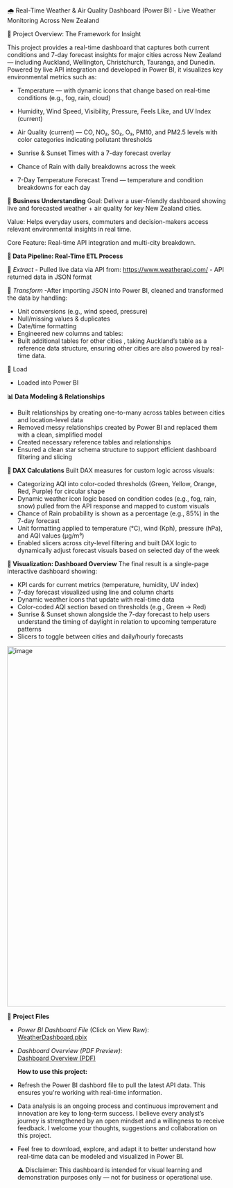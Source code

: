 🌧️ Real-Time Weather & Air Quality Dashboard (Power BI) - Live Weather Monitoring Across New Zealand


📍 Project Overview: The Framework for Insight

This project provides a real-time dashboard that captures both current conditions and 7-day forecast insights for major cities across New Zealand — including Auckland, Wellington, Christchurch, Tauranga, and Dunedin. Powered by live API integration and developed in Power BI, it visualizes key environmental metrics such as:

- Temperature — with dynamic icons that change based on real-time conditions (e.g., fog, rain, cloud)

- Humidity,  Wind Speed, Visibility, Pressure, Feels Like, and UV Index (current)

- Air Quality (current) — CO, NO₂, SO₂, O₃, PM10, and PM2.5 levels with color categories indicating pollutant thresholds

- Sunrise & Sunset Times with a 7-day forecast overlay

- Chance of Rain with daily breakdowns across the week

- 7-Day Temperature Forecast Trend — temperature and condition breakdowns for each day

🧠 **Business Understanding**
Goal: Deliver a user-friendly dashboard showing live and forecasted weather + air quality for key New Zealand cities.

Value: Helps everyday users, commuters and decision-makers access relevant environmental insights in real time.

Core Feature: Real-time API integration and multi-city breakdown.

**🔄 Data Pipeline: Real-Time ETL Process**

🔹 *Extract* -  Pulled live data via API from: https://www.weatherapi.com/
              - API returned data in JSON format

🔹 *Transform* -After importing JSON into Power BI, cleaned and transformed the data by handling:
- Unit conversions (e.g., wind speed, pressure)
- Null/missing values & duplicates
- Date/time formatting
- Engineered new columns and tables:
- Built additional tables for other cities , taking Auckland’s table as a reference data structure, ensuring other cities are also powered by real-time data.

🔹 Load
- Loaded into Power BI

**📊 Data Modeling & Relationships**

- Built relationships by creating one-to-many across tables between cities and location-level data
- Removed messy relationships created by Power BI and replaced them with a clean, simplified model
- Created necessary reference tables and relationships
- Ensured a clean star schema structure to support efficient dashboard filtering and slicing

**🧮 DAX Calculations**
Built DAX measures for custom logic across visuals:
  - Categorizing AQI into color-coded thresholds (Green, Yellow, Orange, Red, Purple) for circular shape
  - Dynamic weather icon logic based on condition codes (e.g., fog, rain, snow) pulled from the API response and mapped to
    custom visuals
  - Chance of Rain probability is shown as a percentage (e.g., 85%) in the 7-day forecast
  - Unit formatting applied to temperature (°C), wind (Kph), pressure (hPa), and AQI values (µg/m³)
  - Enabled slicers across city-level filtering and built DAX logic to dynamically adjust forecast visuals based on selected      day of the week

**🎨  Visualization: Dashboard Overview**
The final result is a single-page interactive dashboard showing:

- KPI cards for current metrics (temperature, humidity, UV index)
- 7-day forecast visualized using line and column charts
- Dynamic weather icons that update with real-time data
- Color-coded AQI section based on thresholds (e.g., Green → Red)
- Sunrise & Sunset shown alongside the 7-day forecast to help users understand the timing of daylight in relation to upcoming
  temperature patterns
- Slicers to toggle between cities and daily/hourly forecasts

<img width="1430" height="829" alt="image" src="https://github.com/user-attachments/assets/e62a8af9-727d-4786-a7fc-7017ac29853d" />


📂 **Project Files**

- *Power BI Dashboard File* (Click on View Raw):  
  [WeatherDashboard.pbix](https://github.com/zar-moethu/weather-AQI-dashboard-nz-powerbi/blob/main/WeatherReport%20(VF).pbix)
- *Dashboard Overview (PDF Preview)*:  
  [Dashboard Overview (PDF)](https://github.com/zar-moethu/weather-AQI-dashboard-nz-powerbi/blob/main/Dashboard%20Overview.pdf)


  **How to use this project:**
-  Refresh the Power BI dashbord file to pull the latest API data. This ensures you're working with real-time information.
-  Data analysis is an ongoing process and continuous improvement and innovation are key to long-term success. I believe
   every  analyst’s journey is strengthened by an open mindset and a willingness to receive feedback. I welcome your
   thoughts,  suggestions and collaboration on this project.
-  Feel free to download, explore, and adapt it to better understand how real-time data can be modeled and visualized in
    Power BI.
  
    ⚠️ Disclaimer: This dashboard is intended for visual learning and demonstration purposes only — not for business or
    operational use. 



